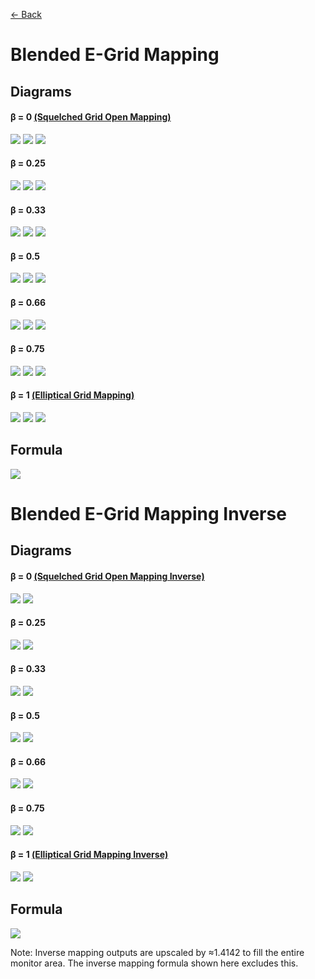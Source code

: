 [<- Back](../mappings_index.md)

# Blended E-Grid Mapping

## Diagrams
#### β = 0 [(Squelched Grid Open Mapping)](./squelched_grid_open_mapping.md)

![](./images/mappings/square_blended_e-grid_mapping_B0_circle_grid_thick_checkerboard.png)
![](./images/mappings/square_blended_e-grid_mapping_B0_square_grid_thick_checkerboard.png)
![](./images/mappings/square_blended_e-grid_mapping_B0_dot_grid_circle_rgb_gradient_circle.png)

#### β = 0.25

![](./images/mappings/square_blended_e-grid_mapping_B0.25_circle_grid_thick_checkerboard.png)
![](./images/mappings/square_blended_e-grid_mapping_B0.25_square_grid_thick_checkerboard.png)
![](./images/mappings/square_blended_e-grid_mapping_B0.25_dot_grid_circle_rgb_gradient_circle.png)

#### β = 0.33

![](./images/mappings/square_blended_e-grid_mapping_B0.33_circle_grid_thick_checkerboard.png)
![](./images/mappings/square_blended_e-grid_mapping_B0.33_square_grid_thick_checkerboard.png)
![](./images/mappings/square_blended_e-grid_mapping_B0.33_dot_grid_circle_rgb_gradient_circle.png)

#### β = 0.5

![](./images/mappings/square_blended_e-grid_mapping_B0.5_circle_grid_thick_checkerboard.png)
![](./images/mappings/square_blended_e-grid_mapping_B0.5_square_grid_thick_checkerboard.png)
![](./images/mappings/square_blended_e-grid_mapping_B0.5_dot_grid_circle_rgb_gradient_circle.png)

#### β = 0.66

![](./images/mappings/square_blended_e-grid_mapping_B0.66_circle_grid_thick_checkerboard.png)
![](./images/mappings/square_blended_e-grid_mapping_B0.66_square_grid_thick_checkerboard.png)
![](./images/mappings/square_blended_e-grid_mapping_B0.66_dot_grid_circle_rgb_gradient_circle.png)

#### β = 0.75

![](./images/mappings/square_blended_e-grid_mapping_B0.75_circle_grid_thick_checkerboard.png)
![](./images/mappings/square_blended_e-grid_mapping_B0.75_square_grid_thick_checkerboard.png)
![](./images/mappings/square_blended_e-grid_mapping_B0.75_dot_grid_circle_rgb_gradient_circle.png)

#### β = 1 [(Elliptical Grid Mapping)](./elliptical_grid_mapping.md)

![](./images/mappings/square_blended_e-grid_mapping_B1_circle_grid_thick_checkerboard.png)
![](./images/mappings/square_blended_e-grid_mapping_B1_square_grid_thick_checkerboard.png)
![](./images/mappings/square_blended_e-grid_mapping_B1_dot_grid_circle_rgb_gradient_circle.png)

## Formula
![](./images/formulas/blended_e-grid_mapping_formula.png)




# Blended E-Grid Mapping Inverse

## Diagrams
#### β = 0 [(Squelched Grid Open Mapping Inverse)](./squelched_grid_open_mapping.md)

![](./images/mappings/circle_blended_e-grid_mapping_B0_square_grid_circle_thick_checkerboard.png)
![](./images/mappings/circle_blended_e-grid_mapping_B0_dot_grid_square_rgb_gradient.png)

#### β = 0.25

![](./images/mappings/circle_blended_e-grid_mapping_B0.25_square_grid_circle_thick_checkerboard.png)
![](./images/mappings/circle_blended_e-grid_mapping_B0.25_dot_grid_square_rgb_gradient.png)

#### β = 0.33

![](./images/mappings/circle_blended_e-grid_mapping_B0.33_square_grid_circle_thick_checkerboard.png)
![](./images/mappings/circle_blended_e-grid_mapping_B0.33_dot_grid_square_rgb_gradient.png)

#### β = 0.5

![](./images/mappings/circle_blended_e-grid_mapping_B0.5_square_grid_circle_thick_checkerboard.png)
![](./images/mappings/circle_blended_e-grid_mapping_B0.5_dot_grid_square_rgb_gradient.png)

#### β = 0.66

![](./images/mappings/circle_blended_e-grid_mapping_B0.66_square_grid_circle_thick_checkerboard.png)
![](./images/mappings/circle_blended_e-grid_mapping_B0.66_dot_grid_square_rgb_gradient.png)

#### β = 0.75

![](./images/mappings/circle_blended_e-grid_mapping_B0.75_square_grid_circle_thick_checkerboard.png)
![](./images/mappings/circle_blended_e-grid_mapping_B0.75_dot_grid_square_rgb_gradient.png)

#### β = 1 [(Elliptical Grid Mapping Inverse)](./elliptical_grid_mapping.md)

![](./images/mappings/circle_blended_e-grid_mapping_B1_square_grid_circle_thick_checkerboard.png)
![](./images/mappings/circle_blended_e-grid_mapping_B1_dot_grid_square_rgb_gradient.png)

## Formula
![](./images/formulas/blended_e-grid_mapping_inverse_formula.png)

Note: Inverse mapping outputs are upscaled by ≈1.4142 to fill the entire monitor area. The inverse mapping formula shown here excludes this.